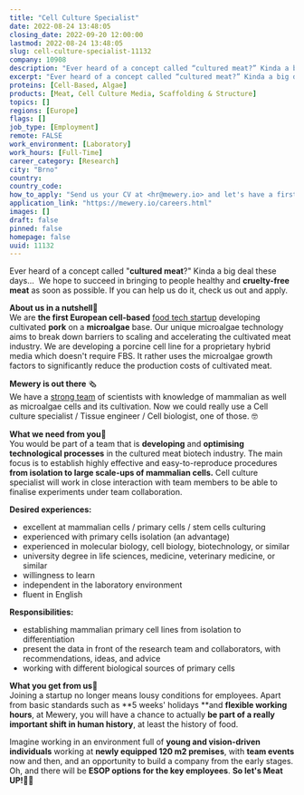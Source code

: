 ```yaml
---
title: "Cell Culture Specialist"
date: 2022-08-24 13:48:05
closing_date: 2022-09-20 12:00:00
lastmod: 2022-08-24 13:48:05
slug: cell-culture-specialist-11132
company: 10908
description: "Ever heard of a concept called “cultured meat?” Kinda a big deal these days…  We hope to succeed in bringing to people healthy and cruelty-free meat as soon as possible. If you can help us do it, check us out and apply."
excerpt: "Ever heard of a concept called “cultured meat?” Kinda a big deal these days…  We hope to succeed in bringing to people healthy and cruelty-free meat as soon as possible. If you can help us do it, check us out and apply."
proteins: [Cell-Based, Algae]
products: [Meat, Cell Culture Media, Scaffolding & Structure]
topics: []
regions: [Europe]
flags: []
job_type: [Employment]
remote: FALSE
work_environment: [Laboratory]
work_hours: [Full-Time]
career_category: [Research]
city: "Brno"
country: 
country_code: 
how_to_apply: "Send us your CV at <hr@mewery.io> and let's have a first informal chat."
application_link: "https://mewery.io/careers.html"
images: []
draft: false
pinned: false
homepage: false
uuid: 11132
---
```

Ever heard of a concept called "**cultured meat**?" Kinda a big deal
these days...  We hope to succeed in bringing to people healthy and
**cruelty-free meat** as soon as possible. If you can help us do it,
check us out and apply.

**About us in a nutshell**🥩\
We are **the first European cell-based** [food tech
startup](https://www.mewery.io/) developing cultivated **pork** on a
**microalgae** base. Our unique microalgae technology aims to break down
barriers to scaling and accelerating the cultivated meat industry. We
are developing a porcine cell line for a proprietary hybrid media which
doesn't require FBS. It rather uses the microalgae growth factors to
significantly reduce the production costs of cultivated meat.

**Mewery is out there** 🗞️\
We have a [strong team](https://www.mewery.io/index.html#team) of
scientists with knowledge of mammalian as well as microalgae cells and
its cultivation. Now we could really use a Cell culture specialist /
Tissue engineer / Cell biologist, one of those. 🤓

**What we need from you**🔬\
You would be part of a team that is **developing** and **optimising
technological processes** in the cultured meat biotech industry. The
main focus is to establish highly effective and easy-to-reproduce
procedures **from isolation to large scale-ups of mammalian cells.**
Cell culture specialist will work in close interaction with team members
to be able to finalise experiments under team collaboration.

**Desired experiences:**

-   excellent at mammalian cells / primary cells / stem cells culturing
-   experienced with primary cells isolation (an advantage)
-   experienced in molecular biology, cell biology, biotechnology, or
    similar
-   university degree in life sciences, medicine, veterinary medicine,
    or similar
-   willingness to learn
-   independent in the laboratory environment
-   fluent in English

**Responsibilities:**

-   establishing mammalian primary cell lines from isolation to
    differentiation
-   present the data in front of the research team and collaborators,
    with recommendations, ideas, and advice
-   working with different biological sources of primary cells

**What you get from us**🥂\
Joining a startup no longer means lousy conditions for employees. Apart
from basic standards such as **5 weeks\' holidays **and **flexible
working hours**, at Mewery, you will have a chance to actually **be part
of a really important shift in human history**, at least the history of
food. 

Imagine working in an environment full of **young and vision-driven
individuals** working at **newly equipped 120 m2 premises**, with **team
events** now and then, and an opportunity to build a company from the
early stages. Oh, and there will be **ESOP options for the key
employees**. **So let's Meat UP!**🤙🏻
